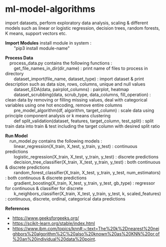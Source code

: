 # ml-model-algorithms
import datasets, perform exploratory data analysis, scaling &amp; different models such as linear or logistic regression, decision trees, random forests, K means, support vectors etc.

**Import Modules**
install module in system :  <br />
&emsp;&emsp;"pip3 install module-name" <br />

**Process Data** <br />
&emsp;process_data.py contains the following functions : <br />
&emsp;&emsp;get_file_names_in_dir(dir_name) : print name of files to process in directory  <br />
&emsp;&emsp;dataset_import(file_name, dataset_type) : import dataset & print description  such as data size, rows, columns, unique and null values  <br />
&emsp;&emsp;dataset_EDA(data, pairplot_columns) : pairplot, heatmap  <br />
&emsp;&emsp;dataset_scrubbing(data, scrub_type, data_columns, fill_operation) : clean data by removing or filling missing values, deal with categorical variables using one hot encoding, remove entire columns  <br />
&emsp;&emsp;pre_model_algorithm(df, algorithm, target_column) : scale data using principle component analysis or k means clustering <br />
&emsp;&emsp;def split_validation(dataset, features, target_column, test_split) : split train data into train & test including the target column with desired split ratio <br />

**Run Model** <br />
&emsp;run_model.py contains the following models : <br />
&emsp;&emsp;linear_regression(X_train, X_test, y_train, y_test) : continuous predictions <br />
&emsp;&emsp;logistic_regression(X_train, X_test, y_train, y_test) : discrete predictions <br />
&emsp;&emsp;decision_tree_classifier(X_train, X_test, y_train, y_test) : both continuous & discrete predictions <br />
&emsp;&emsp;random_forest_classifier(X_train, X_test, y_train, y_test, num_estimators) : both continuous & discrete predictions <br />
&emsp;&emsp;gradient_boosting(X_train, X_test, y_train, y_test, gb_type) : regressor for continuous & classifier for discrete <br />
&emsp;&emsp;k_neighbors_classifier(X_train, X_test, y_train, y_test, k, scaled_features) : continuous, discrete, ordinal, categorical data predictions <br />


**References**
- https://www.geeksforgeeks.org/
- https://scikit-learn.org/stable/index.html
- https://www.ibm.com/topics/knn#:~:text=The%20k%2Dnearest%20neighbors%20algorithm%2C%20also%20known%20as%20KNN%20or,of%20an%20individual%20data%20point.
